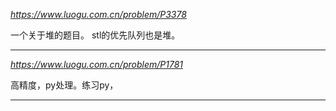 *https://www.luogu.com.cn/problem/P3378*

一个关于堆的题目。
stl的优先队列也是堆。

---

*https://www.luogu.com.cn/problem/P1781*

高精度，py处理。练习py，

---

